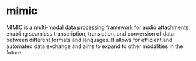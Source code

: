 # mimic
MIMIC is a multi-modal data processing framework for audio attachments, enabling seamless transcription, translation, and conversion of data between different formats and languages. It allows for efficient and automated data exchange and aims to expand to other modalities in the future.
